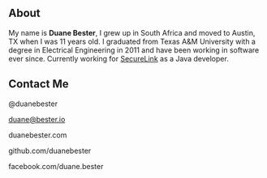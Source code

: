 ## About 

My name is **Duane Bester**, I grew up in South Africa and moved to Austin, TX when I was 11 years old. I graduated from Texas A&M University with a degree in Electrical Engineering in 2011 and have been working in software ever since. Currently working for [SecureLink](http://www.securelink.com) as a Java developer. 

## Contact Me

@duanebester

duane@bester.io

duanebester.com

github.com/duanebester

facebook.com/duane.bester


[title: About]: /
[order: 20]: /
